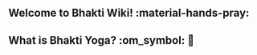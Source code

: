 ## Welcome to Bhakti Wiki! :material-hands-pray:

## What is Bhakti Yoga? :om_symbol: :prayer_beads: